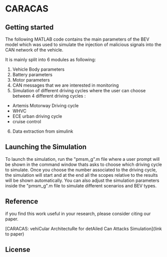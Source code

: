 # CARACAS



## Getting started
The following MATLAB code contains the main parameters of the BEV model which was used to simulate the injection of malicious signals into the CAN network of the vehicle. 

It is mainly split into 6 modules as following:

1. Vehicle Body parameters
2. Battery parameters
3. Motor parameters
4. CAN messages that we are interested in monitoring
5. Simulation of different driving cycles where the user can choose between 4 different driving cycles : 
-  Artemis Motorway Driving cycle 
-  WHVC 
-  ECE urban driving cycle 
-  cruise control 
6. Data extraction from simulink

## Launching the Simulation
To launch the simulation, run the "pmsm_g".m file where a user prompt will be shown in the command window thats asks to choose which driving cycle to simulate. Once you choose the number associated to the driving cycle, the simulation will start and at the end all the scopes relative to the results will be shown automatically.
You can also adjust the simulation parameters inside the "pmsm_g".m file to simulate different scenarios and BEV types.
## Reference  
if you find this work useful in your research, please consider citing our paper.

[CARACAS: vehiCular ArchitectuRe for detAiled
Can Attacks Simulation](link to paper) 

## License 







